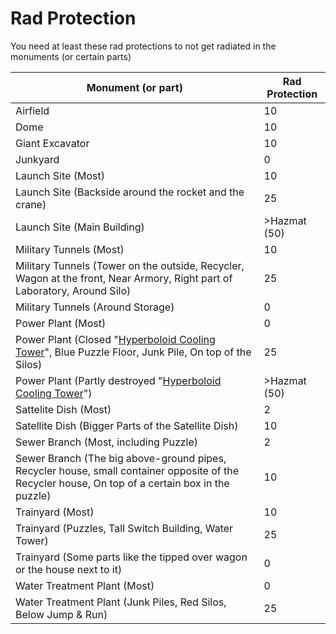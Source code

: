 # Rad Protection

You need at least these rad protections to not get radiated in the monuments (or certain parts)

| Monument (or part)                                           | Rad Protection |
| ------------------------------------------------------------ | -------------- |
| Airfield                                                     | 10             |
| Dome                                                         | 10             |
| Giant Excavator                                              | 10             |
| Junkyard                                                     | 0              |
| Launch Site (Most)                                           | 10             |
| Launch Site (Backside around the rocket and the crane)       | 25             |
| Launch Site (Main Building)                                  | >Hazmat (50)   |
| Military Tunnels (Most)                                      | 10             |
| Military Tunnels (Tower on the outside, Recycler, Wagon at the front, Near Armory, Right part of Laboratory, Around Silo) | 25             |
| Military Tunnels (Around Storage)                            | 0              |
| Power Plant (Most)                                           | 0              |
| Power Plant (Closed "[Hyperboloid Cooling Tower](https://en.wikipedia.org/wiki/Cooling_tower)", Blue Puzzle Floor, Junk Pile, On top of the Silos) | 25             |
| Power Plant (Partly destroyed "[Hyperboloid Cooling Tower](https://en.wikipedia.org/wiki/Cooling_tower)") | >Hazmat (50)   |
| Sattelite Dish (Most)                                        | 2              |
| Satellite Dish (Bigger Parts of the Satellite Dish)          | 10             |
| Sewer Branch (Most, including Puzzle)                        | 2              |
| Sewer Branch (The big above-ground pipes, Recycler house, small container opposite of the Recycler house, On top of a certain box in the puzzle) | 10             |
| Trainyard (Most)                                             | 10             |
| Trainyard (Puzzles, Tall Switch Building, Water Tower)       | 25             |
| Trainyard (Some parts like the tipped over wagon or the house next to it) | 0              |
| Water Treatment Plant (Most)                                 | 0              |
| Water Treatment Plant (Junk Piles, Red Silos, Below Jump & Run) | 25             |

